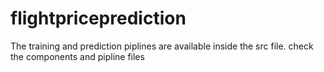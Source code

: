 # flightpriceprediction


The training and prediction piplines are available inside the src file.
check the components and pipline files